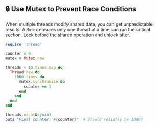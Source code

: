 ## 🔒 Use Mutex to Prevent Race Conditions

When multiple threads modify shared data, you can get unpredictable results. A `Mutex` ensures only one thread at a time can run the critical section. Lock before the shared operation and unlock after.

```ruby
require 'thread'

counter = 0
mutex = Mutex.new

threads = 10.times.map do
  Thread.new do
    1000.times do
      mutex.synchronize do
        counter += 1
      end
    end
  end
end

threads.each(&:join)
puts "Final counter: #{counter}"  # Should reliably be 10000
```